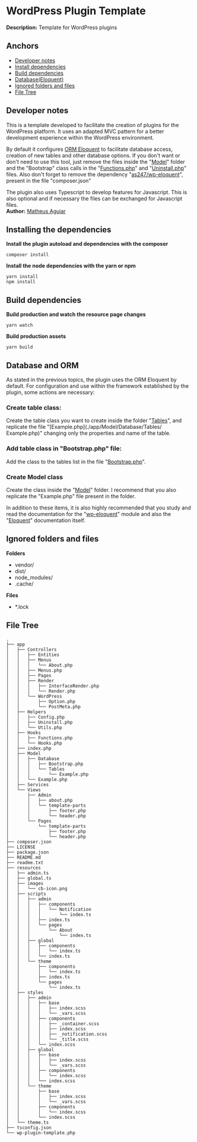 # WordPress Plugin Template

**Description:** Template for WordPress plugins

## Anchors
- [Developer notes](#notes)
- [Install dependencies](#install)
- [Build dependencies](#build)
- [Database(Eloquent)](#database)
- [Ignored folders and files](#ignore)
- [File Tree](#tree)



<h2 id="notes">Developer notes</h1>

This is a template developed to facilitate the creation of plugins for the WordPress platform. It uses an adapted MVC pattern for a better development experience within the WordPress environment.

By default it configures [ORM Eloquent](https://laravel.com/docs/9.x/eloquent) to facilitate database access, creation of new tables and other database options. If you don't want or don't need to use this tool, just remove the files inside the "[Model](./app/Model/)" folder and the "Bootstrap" class calls in the "[Functions.php](./app/Hooks/Functions.php)" and "[Uninstall.php](./app/Helpers/Uninstall.php)" files.
Also don't forget to remove the dependency "[as247/wp-eloquent](https://github.com/as247/wp-eloquent)", present in the file "composer.json"

The plugin also uses Typescript to develop features for Javascript. This is also optional and if necessary the files can be exchanged for Javascript files.
</br>
**Author:** [Matheus Aguiar](https://github.com/aguiarrdev)
</br>

<h2 id="install">Installing the dependencies</h1>

**Install the plugin autoload and dependencies with the composer**
``` 
composer install
```

**Install the node dependencies with the yarn or npm**
``` 
yarn install
npm install
```

<h2 id="build">Build dependencies</h2>

**Build production and watch the resource page changes**
```
yarn watch
```

**Build production assets**
```
yarn build
```


<h2 id="database">Database and ORM</h1>
As stated in the previous topics, the plugin uses the ORM Eloquent by default. For configuration and use within the framework established by the plugin, some actions are necessary:
</br>

### Create table class:
Create the table class you want to create inside the folder "[Tables](./app/Model/Database/Tables/)", and replicate the file "[Example.php](./app/Model/Database/Tables/ Example.php)" changing only the properties and name of the table.

### Add table class in "Bootstrap.php" file:
Add the class to the tables list in the file "[Bootstrap.php](./app/Model/Database/Bootstrap.php)".

### Create Model class
Create the class inside the "[Model](./app/Model/)" folder. I recommend that you also replicate the "Example.php" file present in the folder.
</br>

In addition to these items, it is also highly recommended that you study and read the documentation for the "[wp-eloquent]()" module and also the "[Eloquent]()" documentation itself.


<h2 id="ignore">Ignored folders and files</h2>

**Folders**
- vendor/
- dist/
- node_modules/
- .cache/

**Files**
- *.lock


<h2 id="tree">File Tree</h2>

```
.
├── app
│   ├── Controllers
│   │   ├── Entities
│   │   ├── Menus
│   │   │   └── About.php
│   │   ├── Menus.php
│   │   ├── Pages
│   │   ├── Render
│   │   │   ├── InterfaceRender.php
│   │   │   └── Render.php
│   │   └── WordPress
│   │       ├── Option.php
│   │       └── PostMeta.php
│   ├── Helpers
│   │   ├── Config.php
│   │   ├── Uninstall.php
│   │   └── Utils.php
│   ├── Hooks
│   │   ├── Functions.php
│   │   └── Hooks.php
│   ├── index.php
│   ├── Model
│   │   ├── Database
│   │   │   ├── Bootstrap.php
│   │   │   └── Tables
│   │   │       └── Example.php
│   │   └── Example.php
│   ├── Services
│   └── Views
│       ├── Admin
│       │   ├── about.php
│       │   └── template-parts
│       │       ├── footer.php
│       │       └── header.php
│       └── Pages
│           └── template-parts
│               ├── footer.php
│               └── header.php
├── composer.json
├── LICENSE
├── package.json
├── README.md
├── readme.txt
├── resources
│   ├── admin.ts
│   ├── global.ts
│   ├── images
│   │   └── cb-icon.png
│   ├── scripts
│   │   ├── admin
│   │   │   ├── components
│   │   │   │   └── Notification
│   │   │   │       └── index.ts
│   │   │   ├── index.ts
│   │   │   └── pages
│   │   │       └── About
│   │   │           └── index.ts
│   │   ├── global
│   │   │   ├── components
│   │   │   │   └── index.ts
│   │   │   └── index.ts
│   │   └── theme
│   │       ├── components
│   │       │   └── index.ts
│   │       ├── index.ts
│   │       └── pages
│   │           └── index.ts
│   ├── styles
│   │   ├── admin
│   │   │   ├── base
│   │   │   │   ├── index.scss
│   │   │   │   └── _vars.scss
│   │   │   ├── components
│   │   │   │   ├── _container.scss
│   │   │   │   ├── index.scss
│   │   │   │   ├── _notification.scss
│   │   │   │   └── _title.scss
│   │   │   └── index.scss
│   │   ├── global
│   │   │   ├── base
│   │   │   │   ├── index.scss
│   │   │   │   └── _vars.scss
│   │   │   ├── components
│   │   │   │   └── index.scss
│   │   │   └── index.scss
│   │   └── theme
│   │       ├── base
│   │       │   ├── index.scss
│   │       │   └── _vars.scss
│   │       ├── components
│   │       │   └── index.scss
│   │       └── index.scss
│   └── theme.ts
├── tsconfig.json
└── wp-plugin-template.php

```

